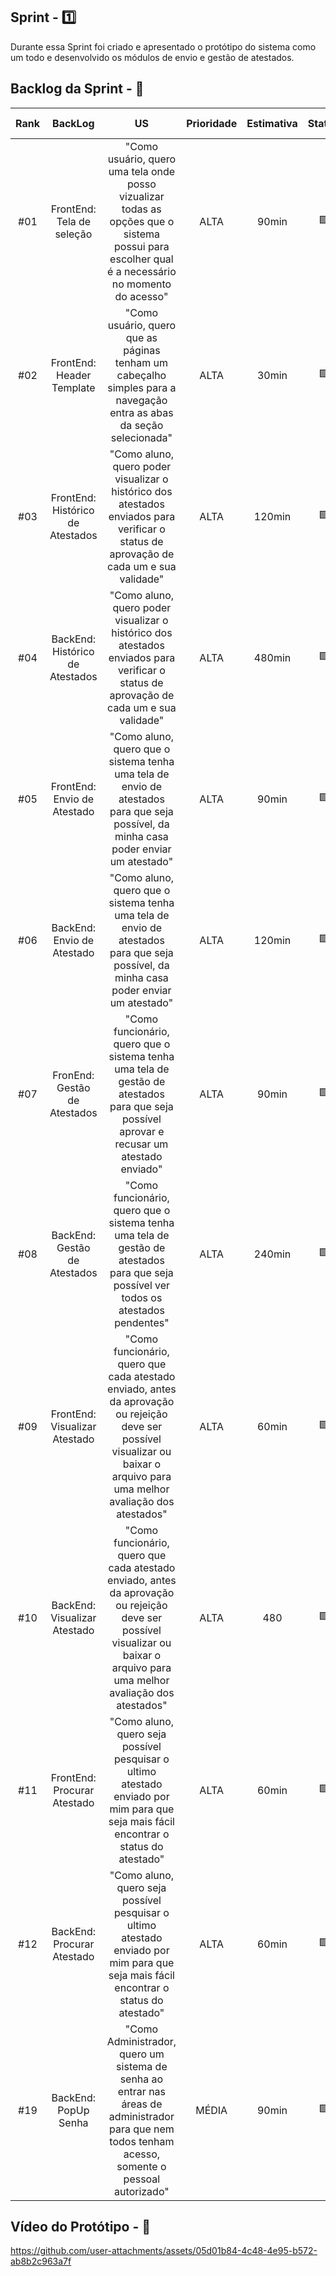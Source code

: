 ## Sprint - 1️⃣

Durante essa Sprint foi criado e apresentado o protótipo do sistema como um todo e desenvolvido os módulos de envio e gestão de atestados.

## Backlog da Sprint - 🎯

| Rank |             BackLog              |                                                                                      US                                                                                      | Prioridade | Estimativa | Status | Data de Entrega | Sprint |
| :--: | :------------------------------: | :--------------------------------------------------------------------------------------------------------------------------------------------------------------------------: | :--------: | :--------: | :----: | :-------------: | :----: |
| #01  |    FrontEnd: Tela de seleção     |               "Como usuário, quero uma tela onde posso vizualizar todas as opções que o sistema possui para escolher qual é a necessário no momento do acesso"               |    ALTA    |   90min    |   🟩   |      11/02      |   1    |
| #02  |    FrontEnd: Header Template     |                             "Como usuário, quero que as páginas tenham um cabeçalho simples para a navegação entra as abas da seção selecionada"                             |    ALTA    |   30min    |   🟩   |      12/02      |   1    |
| #03  | FrontEnd: Histórico de Atestados |                    "Como aluno, quero poder visualizar o histórico dos atestados enviados para verificar o status de aprovação de cada um e sua validade"                    |    ALTA    |   120min   |   🟩   |      21/03      |   1    |
| #04  | BackEnd: Histórico de Atestados  |                    "Como aluno, quero poder visualizar o histórico dos atestados enviados para verificar o status de aprovação de cada um e sua validade"                    |    ALTA    |   480min   |   🟩   |      10/03      |   1    |
| #05  |   FrontEnd: Envio de Atestado    |                    "Como aluno, quero que o sistema tenha uma tela de envio de atestados para que seja possível, da minha casa poder enviar um atestado"                     |    ALTA    |   90min    |   🟩   |      23/03      |   1    |
| #06  |    BackEnd: Envio de Atestado    |                    "Como aluno, quero que o sistema tenha uma tela de envio de atestados para que seja possível, da minha casa poder enviar um atestado"                     |    ALTA    |   120min   |   🟩   |      10/03      |   1    |
| #07  |   FronEnd: Gestão de Atestados   |                  "Como funcionário, quero que o sistema tenha uma tela de gestão de atestados para que seja possível aprovar e recusar um atestado enviado"                  |    ALTA    |   90min    |   🟩   |      25/03      |   1    |
| #08  |   BackEnd: Gestão de Atestados   |                    "Como funcionário, quero que o sistema tenha uma tela de gestão de atestados para que seja possível ver todos os atestados pendentes"                     |    ALTA    |   240min   |   🟩   |      27/03      |   1    |
| #09  |  FrontEnd: Visualizar Atestado   | "Como funcionário, quero que cada atestado enviado, antes da aprovação ou rejeição deve ser possível visualizar ou baixar o arquivo para uma melhor avaliação dos atestados" |    ALTA    |   60min    |   🟩   |      30/03      |   1    |
| #10  |   BackEnd: Visualizar Atestado   | "Como funcionário, quero que cada atestado enviado, antes da aprovação ou rejeição deve ser possível visualizar ou baixar o arquivo para uma melhor avaliação dos atestados" |    ALTA    |    480     |   🟩   |      30/03      |   1    |
| #11  |   FrontEnd: Procurar Atestado    |                    "Como aluno, quero seja possível pesquisar o ultimo atestado enviado por mim para que seja mais fácil encontrar o status do atestado"                     |    ALTA    |   60min    |   🟩   |      21/03      |   1    |
| #12  |    BackEnd: Procurar Atestado    |                    "Como aluno, quero seja possível pesquisar o ultimo atestado enviado por mim para que seja mais fácil encontrar o status do atestado"                     |    ALTA    |   60min    |   🟩   |      28/03      |   1    |
| #19  |       BackEnd: PopUp Senha       |             "Como Administrador, quero um sistema de senha ao entrar nas áreas de administrador para que nem todos tenham acesso, somente o pessoal autorizado"              |   MÉDIA    |   90min    |   🟩   |      27/03      |   1    |

## Vídeo do Protótipo - 🎥

https://github.com/user-attachments/assets/05d01b84-4c48-4e95-b572-ab8b2c963a7f
